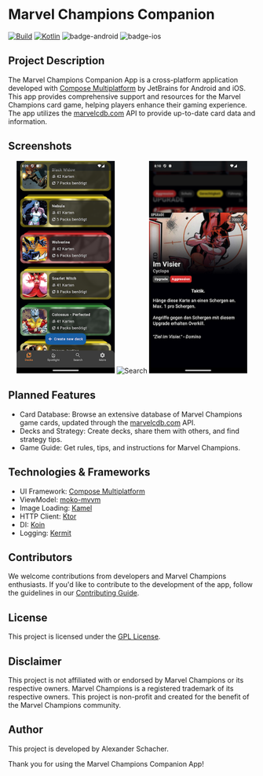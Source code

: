 # Marvel Champions Companion

[![Build](https://github.com/schachi5000/marvel-champions-companion/actions/workflows/build.yml/badge.svg)](https://github.com/schachi5000/marvel-champions-companion/actions/workflows/build.yml)
[![Kotlin](https://img.shields.io/badge/Kotlin-1.9.22-blue.svg?style=flat&logo=kotlin)](https://kotlinlang.org)
![badge-android](http://img.shields.io/badge/platform-android-6EDB8D.svg?style=flat)
![badge-ios](http://img.shields.io/badge/platform-ios-CDCDCD.svg?style=flat)

## Project Description

The Marvel Champions Companion App is a cross-platform application developed
with [Compose Multiplatform](https://github.com/JetBrains/compose-multiplatform) by JetBrains for
Android and iOS. This app provides comprehensive support and resources for the Marvel Champions card
game, helping players enhance their gaming experience. The app utilizes
the [marvelcdb.com](https://marvelcdb.com) API to provide up-to-date card data and information.

## Screenshots
<p style="text-align: center;">
 <img src="docs/screenshots/my_decks.png" width="200" alt="Deck Screen"/>
 <img src="docs/screenshots/search.png" width="200" alt="Search"/>
 <img src="docs/screenshots/card_view.png" width="200" alt="Card Screen"/> 

## Planned Features

- Card Database: Browse an extensive database of Marvel Champions game cards, updated through
  the [marvelcdb.com](https://marvelcdb.com/api/) API.
- Decks and Strategy: Create decks, share them with others, and find strategy tips.
- Game Guide: Get rules, tips, and instructions for Marvel Champions.

## Technologies & Frameworks

- UI Framework: [Compose Multiplatform](https://www.jetbrains.com/lp/compose-multiplatform/)
- ViewModel: [moko-mvvm](https://github.com/icerockdev/moko-mvvm)
- Image Loading: [Kamel](https://github.com/Kamel-Media/Kamel)
- HTTP Client: [Ktor](https://ktor.io/docs/getting-started-ktor-client-multiplatform-mobile.html)
- DI: [Koin](https://insert-koin.io/docs/reference/koin-mp/kmp)
- Logging: [Kermit](https://github.com/touchlab/Kermit)

## Contributors

We welcome contributions from developers and Marvel Champions enthusiasts.
If you'd like to contribute to the development of the app, follow the guidelines in
our [Contributing Guide](CONTRIBUTING.md).

## License

This project is licensed under the [GPL License](LICENSE.txt).

## Disclaimer

This project is not affiliated with or endorsed by Marvel Champions or its respective owners. Marvel
Champions is a registered trademark of its respective owners. This project is non-profit and created
for the benefit of the Marvel Champions community.

## Author

This project is developed by Alexander Schacher.

Thank you for using the Marvel Champions Companion App!
